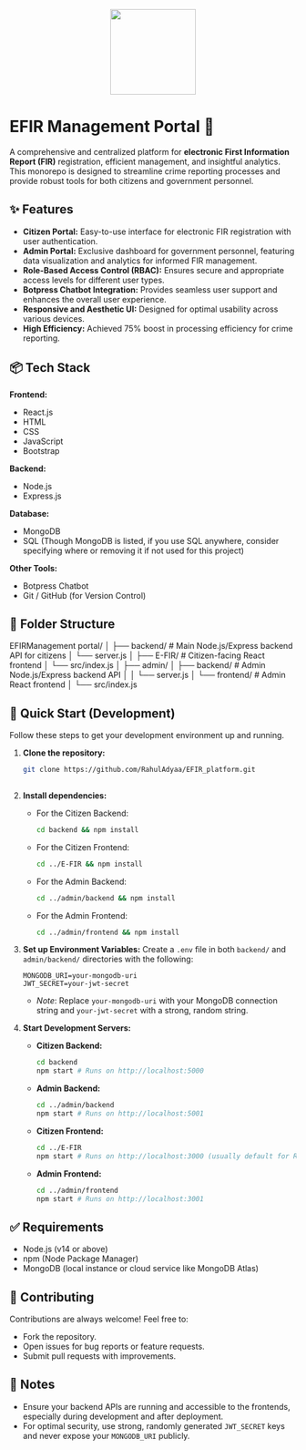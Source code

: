 <p align="center">
  <img src="https://github.com/user-attachments/assets/07eb4ee3-951a-4fe2-b942-289a31e926b4" width="150" />
</p>

# EFIR Management Portal 🚨






A comprehensive and centralized platform for **electronic First Information Report (FIR)** registration, efficient management, and insightful analytics. This monorepo is designed to streamline crime reporting processes and provide robust tools for both citizens and government personnel.

## ✨ Features

* **Citizen Portal:** Easy-to-use interface for electronic FIR registration with user authentication.
* **Admin Portal:** Exclusive dashboard for government personnel, featuring data visualization and analytics for informed FIR management.
* **Role-Based Access Control (RBAC):** Ensures secure and appropriate access levels for different user types.
* **Botpress Chatbot Integration:** Provides seamless user support and enhances the overall user experience.
* **Responsive and Aesthetic UI:** Designed for optimal usability across various devices.
* **High Efficiency:** Achieved 75% boost in processing efficiency for crime reporting.

## 📦 Tech Stack

**Frontend:**
* React.js
* HTML
* CSS
* JavaScript
* Bootstrap

**Backend:**
* Node.js
* Express.js

**Database:**
* MongoDB
* SQL (Though MongoDB is listed, if you use SQL anywhere, consider specifying where or removing it if not used for this project)

**Other Tools:**
* Botpress Chatbot
* Git / GitHub (for Version Control)

## 📁 Folder Structure
EFIRManagement portal/
│
├── backend/                  # Main Node.js/Express backend API for citizens
│   └── server.js
│
├── E-FIR/                    # Citizen-facing React frontend
│   └── src/index.js
│
├── admin/
│   ├── backend/              # Admin Node.js/Express backend API
│   │   └── server.js
│   └── frontend/             # Admin React frontend
│       └── src/index.js
## 🚀 Quick Start (Development)

Follow these steps to get your development environment up and running.

1.  **Clone the repository:**
    ```bash
    git clone https://github.com/RahulAdyaa/EFIR_platform.git
   
    ```

2.  **Install dependencies:**
    * For the Citizen Backend:
        ```bash
        cd backend && npm install
        ```
    * For the Citizen Frontend:
        ```bash
        cd ../E-FIR && npm install
        ```
    * For the Admin Backend:
        ```bash
        cd ../admin/backend && npm install
        ```
    * For the Admin Frontend:
        ```bash
        cd ../admin/frontend && npm install
        ```

3.  **Set up Environment Variables:**
    Create a `.env` file in both `backend/` and `admin/backend/` directories with the following:
    ```
    MONGODB_URI=your-mongodb-uri
    JWT_SECRET=your-jwt-secret
    ```
    * *Note*: Replace `your-mongodb-uri` with your MongoDB connection string and `your-jwt-secret` with a strong, random string.

4.  **Start Development Servers:**
    * **Citizen Backend:**
        ```bash
        cd backend
        npm start # Runs on http://localhost:5000
        ```
    * **Admin Backend:**
        ```bash
        cd ../admin/backend
        npm start # Runs on http://localhost:5001
        ```
    * **Citizen Frontend:**
        ```bash
        cd ../E-FIR
        npm start # Runs on http://localhost:3000 (usually default for React, adjust if needed)
        ```
    * **Admin Frontend:**
        ```bash
        cd ../admin/frontend
        npm start # Runs on http://localhost:3001
        ```

## ✅ Requirements

* Node.js (v14 or above)
* npm (Node Package Manager)
* MongoDB (local instance or cloud service like MongoDB Atlas)

## 🤝 Contributing

Contributions are always welcome! Feel free to:

* Fork the repository.
* Open issues for bug reports or feature requests.
* Submit pull requests with improvements.

## 📝 Notes

* Ensure your backend APIs are running and accessible to the frontends, especially during development and after deployment.
* For optimal security, use strong, randomly generated `JWT_SECRET` keys and never expose your `MONGODB_URI` publicly.
